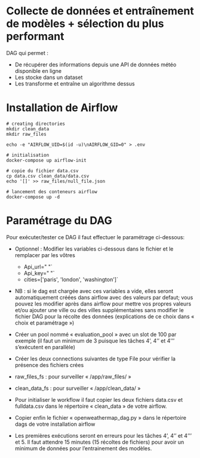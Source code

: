# Collecte de données et entraînement de modèles + sélection du plus performant
DAG qui permet :
- De récupérer des informations depuis une API de données météo disponible en ligne
- Les stocke dans un dataset
- Les transforme et entraîne un algorithme dessus

# Installation de Airflow
```
# creating directories
mkdir clean_data
mkdir raw_files

echo -e "AIRFLOW_UID=$(id -u)\nAIRFLOW_GID=0" > .env

# initialisation
docker-compose up airflow-init

# copie du fichier data.csv
cp data.csv clean_data/data.csv
echo '[]' >> raw_files/null_file.json

# lancement des conteneurs airflow
docker-compose up -d
```

# Paramétrage du DAG
Pour exécuter/tester ce DAG il faut effectuer le paramétrage ci-dessous:
- Optionnel : Modifier les variables ci-dessous dans le fichier et le remplacer par les vôtres
  - Api_url=" "`
  - Api_key=" "`
  - cities=['paris', 'london', 'washington']`

- NB : si le dag est chargée avec ces variables a vide, elles seront automatiquement créées dans airflow avec des valeurs par defaut; vous pouvez les modifier après dans airflow pour mettre vos propres valeurs et/ou ajouter une ville ou des villes supplémentaires sans modifier le fichier DAG pour la récolte des données (explications de ce choix dans « choix et paramétrage »)
-	Créer un pool nommé « evaluation_pool » avec un slot de 100 par exemple (il faut un minimum de 3 puisque les tâches 4’, 4’’ et 4’’’ s’exécutent en parallèle)
-	Créer les deux connections suivantes de type File pour vérifier la présence des fichiers crées
  - raw_files_fs : pour surveiller « /app/raw_files/ »
  - clean_data_fs : pour surveiller « /app/clean_data/ »
-	Pour initialiser le workflow il faut copier les deux fichiers data.csv et fulldata.csv dans le répertoire « clean_data » de votre airflow.
-	Copier enfin le fichier « openweathermap_dag.py » dans le répertoire dags de votre installation airflow
-	Les premières exécutions seront en erreurs pour les tâches 4’, 4’’ et 4’’’ et 5. Il faut attendre 15 minutes (15 récoltes de fichiers) pour avoir un minimum de données pour l’entrainement des modèles.
